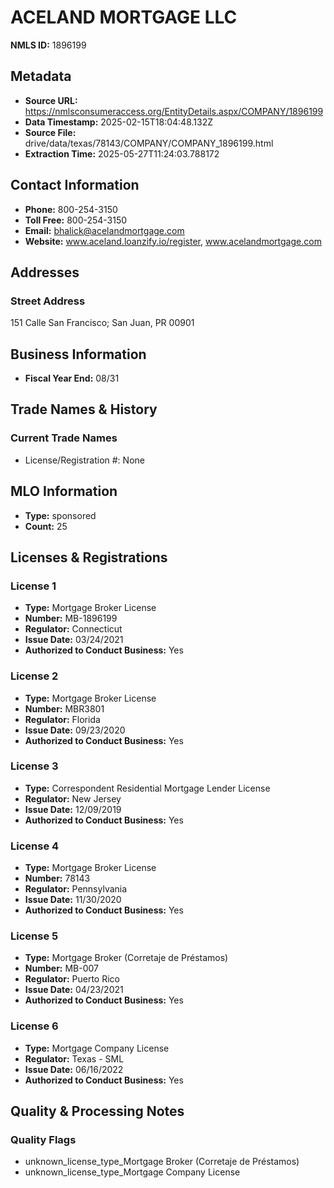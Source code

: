 # ACELAND MORTGAGE LLC

**NMLS ID:** 1896199

## Metadata
- **Source URL:** https://nmlsconsumeraccess.org/EntityDetails.aspx/COMPANY/1896199
- **Data Timestamp:** 2025-02-15T18:04:48.132Z
- **Source File:** drive/data/texas/78143/COMPANY/COMPANY_1896199.html
- **Extraction Time:** 2025-05-27T11:24:03.788172

## Contact Information
- **Phone:** 800-254-3150
- **Toll Free:** 800-254-3150
- **Email:** bhalick@acelandmortgage.com
- **Website:** www.aceland.loanzify.io/register, www.acelandmortgage.com

## Addresses
### Street Address
151 Calle San Francisco; San Juan, PR 00901

## Business Information
- **Fiscal Year End:** 08/31

## Trade Names & History
### Current Trade Names
- License/Registration #: None

## MLO Information
- **Type:** sponsored
- **Count:** 25

## Licenses & Registrations

### License 1
- **Type:** Mortgage Broker License
- **Number:** MB-1896199
- **Regulator:** Connecticut
- **Issue Date:** 03/24/2021
- **Authorized to Conduct Business:** Yes

### License 2
- **Type:** Mortgage Broker License
- **Number:** MBR3801
- **Regulator:** Florida
- **Issue Date:** 09/23/2020
- **Authorized to Conduct Business:** Yes

### License 3
- **Type:** Correspondent Residential Mortgage Lender License
- **Regulator:** New Jersey
- **Issue Date:** 12/09/2019
- **Authorized to Conduct Business:** Yes

### License 4
- **Type:** Mortgage Broker License
- **Number:** 78143
- **Regulator:** Pennsylvania
- **Issue Date:** 11/30/2020
- **Authorized to Conduct Business:** Yes

### License 5
- **Type:** Mortgage Broker (Corretaje de Préstamos)
- **Number:** MB-007
- **Regulator:** Puerto Rico
- **Issue Date:** 04/23/2021
- **Authorized to Conduct Business:** Yes

### License 6
- **Type:** Mortgage Company License
- **Regulator:** Texas - SML
- **Issue Date:** 06/16/2022
- **Authorized to Conduct Business:** Yes

## Quality & Processing Notes
### Quality Flags
- unknown_license_type_Mortgage Broker (Corretaje de Préstamos)
- unknown_license_type_Mortgage Company License
